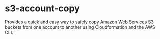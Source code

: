 s3-account-copy
===

Provides a quick and easy way to safely copy [Amazon Web Services S3](https://aws.amazon.com/s3/) buckets from one account to another using Cloudformation and the AWS CLI.